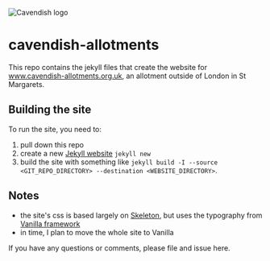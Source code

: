 ![Cavendish logo](https://www.cavendish-allotments.org.uk/assets/images/cavendish-logo_150.png)

# cavendish-allotments

This repo contains the jekyll files that create the website for www.cavendish-allotments.org.uk, an allotment outside of London in St Margarets.

## Building the site

To run the site, you need to:

1. pull down this repo
2. create a new [Jekyll website](https://jekyllrb.com/) ```jekyll new``` 
3. build the site with something like ```jekyll build -I --source <GIT_REPO_DIRECTORY> --destination <WEBSITE_DIRECTORY>```.

## Notes

* the site's css is based largely on [Skeleton](http://getskeleton.com/), but uses the typography from [Vanilla framework](http://docs.vanillaframework.io)
* in time, I plan to move the whole site to Vanilla


If you have any questions or comments, please file and issue here.
